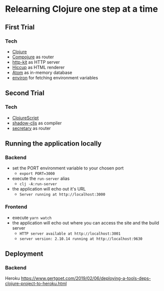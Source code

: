 # Relearning Clojure one step at a time

## First Trial
### Tech
- [Clojure](https://clojure.org/)
- [Compojure](https://github.com/weavejester/compojure) as router
- [http-kit](https://github.com/http-kit/http-kit) as HTTP server
- [Hiccup](https://github.com/weavejester/hiccup) as HTML renderer
- [Atom](https://clojure.org/reference/atoms) as in-memory database
- [environ](https://github.com/weavejester/environ) for fetching environment variables

## Second Trial
### Tech
- [ClojureScript](https://clojurescript.org/)
- [shadow-cljs](http://shadow-cljs.org/) as compiler
- [secretary](https://github.com/clj-commons/secretary) as router

## Running the application locally
### Backend
- set the PORT environment variable to your chosen port
  - `export PORT=3000`
- execute the `run-server` alias
  - `clj -A:run-server`
- the application will echo out it's URL
  - `Server running at http://localhost:3000`
 
### Frontend
- execute `yarn watch`
- the application will echo out where you can access the site and the build server
  - `HTTP server available at http://localhost:3001`
  - `server version: 2.10.14 running at http://localhost:9630`

## Deployment
### Backend
Heroku
https://www.gertgoet.com/2019/02/06/deploying-a-tools-deps-clojure-project-to-heroku.html
